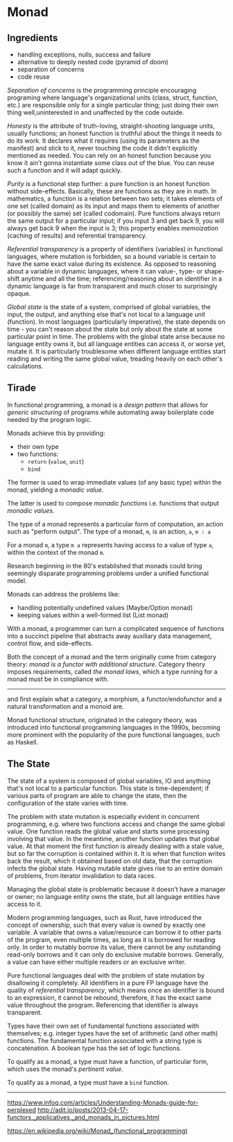 # Monad

## Ingredients
- handling exceptions, nulls, success and failure
- alternative to deeply nested code (pyramid of doom)
- separation of concerns
- code reuse


*Separation of concerns* is the programming principle encouraging programing where language's organizational units (class, struct, function, etc.) are responsible only for a single particular thing; just doing their own thing well,uninterested in and unaffected by the code outside.

*Honesty* is the attribute of truth-loving, straight-shooting language units, usually functions; an honest function is truthful about the things it needs to do its work. It declares what it requires (using its parameters as the manifest) and stick to it, never touching the code it didn't explicitly mentioned as needed. You can rely on an honest function because you know it ain't gonna instantiate some class out of the blue. You can reuse such a function and it will adapt quickly.

*Purity* is a functional step further: a pure function is an honest function without side-effects. Basically, these are functions as they are in math. In mathematics, a function is a relation between two sets; it takes elements of one set (called domain) as its input and maps them to elements of another (or possibly the same) set (called codomain). Pure functions always return the same output for a particular input; if you input 3 and get back 9, you will always get back 9 when the input is 3; this property enables *memoization* (caching of results) and referential transparency.

*Referential transparency* is a property of identifiers (variables) in functional languages, where mutation is forbidden, so a bound variable is certain to have the same exact value during its existence. As opposed to reasoning about a variable in dynamic languages, where it can value-, type- or shape-shift anytime and all the time; referencing/reasoning about an identifier in a dynamic language is far from transparent and much closer to surprisingly opaque.

*Global state* is the state of a system, comprised of global variables, the input, the output, and anything else that's not local to a language unit (function). In most languages (particularly imperative), the state depends on time - you can't reason about the state but only about the state at some particular point in time. The problems with the global state arise because no language entity owns it, but all language entities can access it, or worse yet, mutate it. It is particularly troublesome when different language entities start reading and writing the same global value, treading heavily on each other's calculations.




## Tirade

In functional programming, a monad is a *design pattern* that allows for *generic structuring* of programs while automating away boilerplate code needed by the program logic.

Monads achieve this by providing:
* their own type
* two functions:
  - `return` (`value`, `unit`)
  - `bind`

The former is used to wrap immediate values (of any basic type) within the monad, yielding a *monadic value*.

The latter is used to compose *monadic functions* i.e. functions that output *monadic values*.


The type of a monad represents a particular form of computation, an action such as "perform output". The type of a monad, `m`, is an action, `a`, `m : a`

For a monad `m`, a type `m a` represents having access to a value of type `a`, within the context of the monad `m`.


Research beginning in the 80's established that monads could bring seemingly disparate programming problems under a unified functional model.

Monads can address the problems like:
- handling potentially undefined values (Maybe/Option monad)
- keeping values within a well-formed list (List monad)

With a monad, a programmer can turn a complicated sequence of functions into a succinct pipeline that abstracts away auxiliary data management, control flow, and side-effects.

Both the concept of a monad and the term originally come from category theory: *monad is a functor with additional structure*. Category theory imposes requirements, called *the monad laws*, which a type running for a monad must be in compliance with.


---


and first explain what a category, a morphism, a functor/endofunctor and a natural transformation and a monoid are.


Monad functional structure, originated in the category theory, was introduced into functional programming languages in the 1990s, becoming more prominent with the popularity of the pure functional languages, such as Haskell.


## The State
The state of a system is composed of global variables, IO and anything that's not local to a particular function. This state is time-dependent; if various parts of program are able to change the state, then the configuration of the state varies with time.

The problem with state mutation is especially evident in concurrent programming, e.g. where two functions access and change the same global value. One function reads the global value and starts some processing involving that value. In the meantime, another function updates that global value. At that moment the first function is already dealing with a stale value, but so far the corruption is contained within it. It is when that function writes back the result, which it obtained based on old data, that the corruption infects the global state. Having mutable state gives rise to an entire domain of problems, from iterator invalidation to data races.

Managing the global state is problematic because it doesn't have a manager or owner; no language entity owns the state, but all language entities have access to it.

Modern programming languages, such as Rust, have introduced the concept of ownership, such that every value is owned by exactly one variable. A variable that owns a value/resource can borrow it to other parts of the program, even multiple times, as long as it is borrowed for reading only. In order to mutably borrow its value, there cannot be any outstanding read-only borrows and it can only do exclusive mutable borrows. Generally, a value can have either multiple readers or an exclusive writer.

Pure functional languages deal with the problem of state mutation by disallowing it completely. All identifiers in a pure FP language have the quality of *referential transparency*, which means once an identifier is bound to an expression, it cannot be rebound, therefore, it has the exact same value throughout the program. Referencing that identifier is always transparent.



Types have their own set of fundamental functions associated with themselves; e.g. integer types have the set of arithmetic (and other math) functions. The fundamental function associated with a string type is concatenation. A boolean type has the set of logic functions.

To qualify as a monad, a type must have a function, of particular form, which uses the monad's *pertinent value*.

To qualify as a monad, a type must have a `bind` function.



---

https://www.infoq.com/articles/Understanding-Monads-guide-for-perplexed
http://adit.io/posts/2013-04-17-functors,_applicatives,_and_monads_in_pictures.html

https://en.wikipedia.org/wiki/Monad_(functional_programming)
